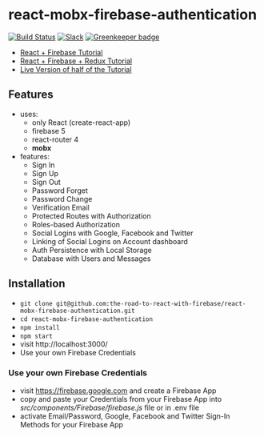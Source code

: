 # react-mobx-firebase-authentication

[![Build Status](https://travis-ci.org/the-road-to-react-with-firebase/react-mobx-firebase-authentication.svg?branch=master)](https://travis-ci.org/the-road-to-react-with-firebase/react-mobx-firebase-authentication) [![Slack](https://slack-the-road-to-learn-react.wieruch.com/badge.svg)](https://slack-the-road-to-learn-react.wieruch.com/) [![Greenkeeper badge](https://badges.greenkeeper.io/the-road-to-react-with-firebase/react-mobx-firebase-authentication.svg)](https://greenkeeper.io/)

* [React + Firebase Tutorial](https://www.robinwieruch.de/complete-firebase-authentication-react-tutorial/)
* [React + Firebase + Redux Tutorial](https://www.robinwieruch.de/react-firebase-mobx-tutorial)
* [Live Version of half of the Tutorial](https://react-mobx-firebase-authentication.wieruch.com/)

## Features

* uses:
  * only React (create-react-app)
  * firebase 5
  * react-router 4
  * **mobx**
* features:
  * Sign In
  * Sign Up
  * Sign Out
  * Password Forget
  * Password Change
  * Verification Email
  * Protected Routes with Authorization
  * Roles-based Authorization
  * Social Logins with Google, Facebook and Twitter
  * Linking of Social Logins on Account dashboard
  * Auth Persistence with Local Storage
  * Database with Users and Messages

## Installation

* `git clone git@github.com:the-road-to-react-with-firebase/react-mobx-firebase-authentication.git`
* `cd react-mobx-firebase-authentication`
* `npm install`
* `npm start`
* visit http://localhost:3000/
* Use your own Firebase Credentials

### Use your own Firebase Credentials

* visit https://firebase.google.com and create a Firebase App
* copy and paste your Credentials from your Firebase App into *src/components/Firebase/firebase.js* file or in .env file
* activate Email/Password, Google, Facebook and Twitter Sign-In Methods for your Firebase App
